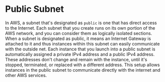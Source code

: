 # Public Subnet

In AWS, a subnet that's designated as `public` is one that has direct access to the Internet. Each subnet that you create runs on its own portion of the AWS network, and you can consider them as logically isolated sections. When a subnet is designated as public, it means an Internet Gateway is attached to it and thus instances within this subnet can easily communicate with the outside net. Each instance that you launch into a public subnet is automatically assigned a private IPv4 address and a public IPv4 address. These addresses don't change and remain with the instance, until it's stopped, terminated, or replaced with a different address. This setup allows instances in the public subnet to communicate directly with the internet and other AWS services.
